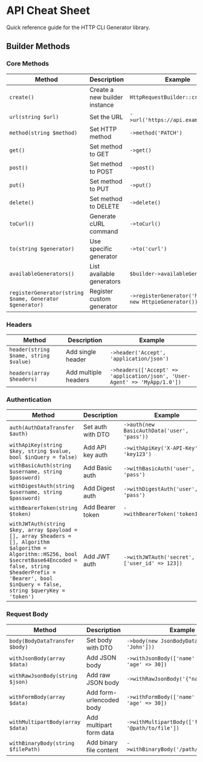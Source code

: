 # API Cheat Sheet

Quick reference guide for the HTTP CLI Generator library.

## Builder Methods

### Core Methods

| Method | Description | Example |
|--------|-------------|---------|
| `create()` | Create a new builder instance | `HttpRequestBuilder::create()` |
| `url(string $url)` | Set the URL | `->url('https://api.example.com')` |
| `method(string $method)` | Set HTTP method | `->method('PATCH')` |
| `get()` | Set method to GET | `->get()` |
| `post()` | Set method to POST | `->post()` |
| `put()` | Set method to PUT | `->put()` |
| `delete()` | Set method to DELETE | `->delete()` |
| `toCurl()` | Generate cURL command | `->toCurl()` |
| `to(string $generator)` | Use specific generator | `->to('curl')` |
| `availableGenerators()` | List available generators | `$builder->availableGenerators()` |
| `registerGenerator(string $name, Generator $generator)` | Register custom generator | `->registerGenerator('httpie', new HttpieGenerator())` |

### Headers

| Method | Description | Example |
|--------|-------------|---------|
| `header(string $name, string $value)` | Add single header | `->header('Accept', 'application/json')` |
| `headers(array $headers)` | Add multiple headers | `->headers(['Accept' => 'application/json', 'User-Agent' => 'MyApp/1.0'])` |

### Authentication

| Method | Description | Example |
|--------|-------------|---------|
| `auth(AuthDataTransfer $auth)` | Set auth with DTO | `->auth(new BasicAuthData('user', 'pass'))` |
| `withApiKey(string $key, string $value, bool $inQuery = false)` | Add API key auth | `->withApiKey('X-API-Key', 'key123')` |
| `withBasicAuth(string $username, string $password)` | Add Basic auth | `->withBasicAuth('user', 'pass')` |
| `withDigestAuth(string $username, string $password)` | Add Digest auth | `->withDigestAuth('user', 'pass')` |
| `withBearerToken(string $token)` | Add Bearer token | `->withBearerToken('token123')` |
| `withJWTAuth(string $key, array $payload = [], array $headers = [], Algorithm $algorithm = Algorithm::HS256, bool $secretBase64Encoded = false, string $headerPrefix = 'Bearer', bool $inQuery = false, string $queryKey = 'token')` | Add JWT auth | `->withJWTAuth('secret', ['user_id' => 123])` |

### Request Body

| Method | Description | Example |
|--------|-------------|---------|
| `body(BodyDataTransfer $body)` | Set body with DTO | `->body(new JsonBodyData(['name' => 'John']))` |
| `withJsonBody(array $data)` | Add JSON body | `->withJsonBody(['name' => 'John', 'age' => 30])` |
| `withRawJsonBody(string $json)` | Add raw JSON body | `->withRawJsonBody('{"name":"John"}')` |
| `withFormBody(array $data)` | Add form-urlencoded body | `->withFormBody(['name' => 'John', 'age' => 30])` |
| `withMultipartBody(array $data)` | Add multipart form data | `->withMultipartBody(['file' => '@path/to/file'])` |
| `withBinaryBody(string $filePath)` | Add binary file content | `->withBinaryBody('/path/to/file.bin')` |


